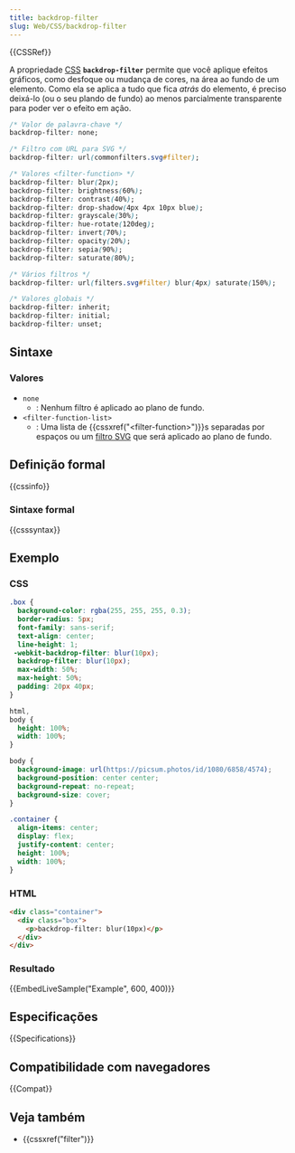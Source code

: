```yaml
---
title: backdrop-filter
slug: Web/CSS/backdrop-filter
---
```

{{CSSRef}}

A propriedade [CSS](/pt-BR/docs/Web/CSS) **`backdrop-filter`** permite que você aplique efeitos gráficos, como desfoque ou mudança de cores, na área ao fundo de um elemento. Como ela se aplica a tudo que fica _atrás_ do elemento, é preciso deixá-lo (ou o seu plando de fundo) ao menos parcialmente transparente para poder ver o efeito em ação.

```css
/* Valor de palavra-chave */
backdrop-filter: none;

/* Filtro com URL para SVG */
backdrop-filter: url(commonfilters.svg#filter);

/* Valores <filter-function> */
backdrop-filter: blur(2px);
backdrop-filter: brightness(60%);
backdrop-filter: contrast(40%);
backdrop-filter: drop-shadow(4px 4px 10px blue);
backdrop-filter: grayscale(30%);
backdrop-filter: hue-rotate(120deg);
backdrop-filter: invert(70%);
backdrop-filter: opacity(20%);
backdrop-filter: sepia(90%);
backdrop-filter: saturate(80%);

/* Vários filtros */
backdrop-filter: url(filters.svg#filter) blur(4px) saturate(150%);

/* Valores globais */
backdrop-filter: inherit;
backdrop-filter: initial;
backdrop-filter: unset;
```

## Sintaxe

### Valores

- `none`
  - : Nenhum filtro é aplicado ao plano de fundo.
- `<filter-function-list>`
  - : Uma lista de {{cssxref("&lt;filter-function&gt;")}}s separadas por espaços ou um [filtro SVG](/pt-BR/docs/Web/SVG/Element/filter) que será aplicado ao plano de fundo.

## Definição formal

{{cssinfo}}

### Sintaxe formal

{{csssyntax}}

## Exemplo

### CSS

```css
.box {
  background-color: rgba(255, 255, 255, 0.3);
  border-radius: 5px;
  font-family: sans-serif;
  text-align: center;
  line-height: 1;
 -webkit-backdrop-filter: blur(10px);
  backdrop-filter: blur(10px);
  max-width: 50%;
  max-height: 50%;
  padding: 20px 40px;
}

html,
body {
  height: 100%;
  width: 100%;
}

body {
  background-image: url(https://picsum.photos/id/1080/6858/4574);
  background-position: center center;
  background-repeat: no-repeat;
  background-size: cover;
}

.container {
  align-items: center;
  display: flex;
  justify-content: center;
  height: 100%;
  width: 100%;
}
```

### HTML

```html
<div class="container">
  <div class="box">
    <p>backdrop-filter: blur(10px)</p>
  </div>
</div>
```

### Resultado

{{EmbedLiveSample("Example", 600, 400)}}

## Especificações

{{Specifications}}

## Compatibilidade com navegadores

{{Compat}}

## Veja também

- {{cssxref("filter")}}
